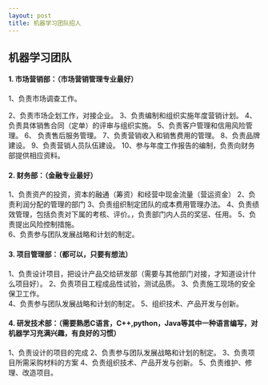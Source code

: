 ```yaml
---
layout: post
title: 机器学习团队招人
---
```

## 机器学习团队 

#### 1. 市场营销部：（市场营销管理专业最好） 

1、负责市场调查工作。 

2、负责市场企划工作，对接企业。 
3、负责编制和组织实施年度营销计划。 
4、负责具体销售合同（定单）的评审与组织实施。 
5、负责客户管理和信用风险管理。 
6、 负责售后服务管理。 
7、负责营销收入和销售费用的管理。 
8、负责品牌建设。 
9、负责营销人员队伍建设。 
10、参与年度工作报告的编制，负责向财务部提供相应资料。 

#### 2. 财务部：（金融专业最好） 

1、负责资产的投资，资本的融通（筹资）和经营中现金流量（营运资金） 
2、负责利润分配的管理的部门 
3、负责组织制定团队的成本费用管理办法。 
4、负责绩效管理，包括负责对下属的考核、评价。，负责部门内人员的奖惩、任用。 
5、负责提出风险控制措施。  
6、负责参与团队发展战略和计划的制定。 
 
#### 3. 项目管理部：（都可以，只要有想法） 
1、负责设计项目，把设计产品交给研发部（需要与其他部门对接，才知道设计什么项目好）。 
2、负责项目工程成品性试验，测试品质。 
3、负责施工现场的安全保卫工作。  
4、负责参与团队发展战略和计划的制定。 
5、组织技术、产品开发与创新。 

#### 4. 研发技术部：（需要熟悉C语言，C++,python，Java等其中一种语言编写，对机器学习充满兴趣，有良好的习惯） 
1、负责设计的项目的完成 
2、负责参与团队发展战略和计划的制定。 
3、负责项目所需采购材料的方案 
4、负责组织技术、产品开发与创新。 
5、负责维护、修理、改造项目。 
